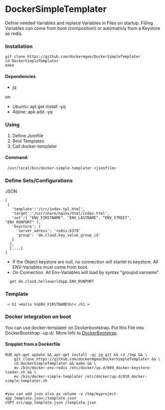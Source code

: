 # DockerSimpleTemplater

Define needed Variables and replace Variables in Files on startup.
Filling Variables can come from boot (composition) or automaticly from a Keystore as redis.

### Installation
```
git clone https://github.com/dockermgeo/DockerSimpleTemplater
cd DockerSimpleTemplater
make
```

#### Dependencies
* jq

on
*  Ubuntu: apt get install -yq
*  Alpine: apk add -yq


### Using

1. Define Jsonfile
2. Bind Templates
3. Call docker-templater

#### Command:
```
 /usr/local/bin/docker-simple-templater <jsonfile>
```


### Define Sets/Configurations
JSON
```
[
 {
   'template':'/src/index.tpl.html',
   'target':'/usr/share/nginx/html/index.html',
   'set':[ "ENV_FIRSTNAME", "ENV_LASTNAME", "ENV_STREET", "ENV_RUNPORT" ],
   'keystore': {
     'server_adress': 'redis:6379'
     'group': 'de.cloud.key_value_group_id'
   }
  },
  {....}
]
```
- If the Object keystore are null, no connection will startet to keystore. All ENV-Variables must come from boot.
- On Connection. All Env-Variables will load by syntax "groupid.varname".

```
  get de.cloud.helloworldapp.ENV_RUNPORT
```

### Template
```
 < h1 >Hallo %%ENV_FIRSTNAME%%!< /h1 >
```

### Docker integration on boot
You can use docker-templater on Dockerbootstrap. Put this File into DockerBootstrap -up.d/.
More Info to [DockerBootstrap](https://github.com/dockermgeo/DockerBootstrap).

#### Snipplet from a Dockerfile
```
RUN apt-get update && apt-get install -qj jq git && cd /tmp && \
    git clone https://github.com/dockermgeo/DockerSimpleTemplater && \
    cd DockerSimpleTemplater && make && \
    mv /bin/docker-env-redis /etc/docker/up.d/009_docker-keystore-loader.sh && \
    mv /bin/docker-simple-templater /etc/docker/up.d/010_docker-simple-templater.sh


#you can add json also as volume -v /tmp/myproject-app_template.json:/template.json
COPY src/app_template.json /template.json
```
